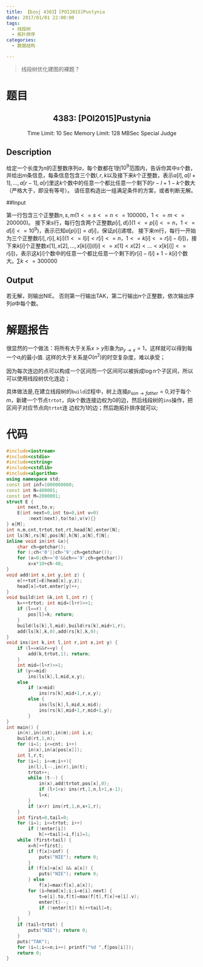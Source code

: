 ```yaml
---
title: 【bzoj 4383】[POI2015]Pustynia
date: 2017/01/01 22:00:00
tags: 
  - 线段树
  - 拓扑排序
categories: 
  - 数据结构

---
```

> 线段树优化建图的裸题？

<!--more-->

# 题目
<center><h2>4383: [POI2015]Pustynia</h2>

Time Limit: 10 Sec  Memory Limit: 128 MBSec  Special Judge</center>
## Description

给定一个长度为$n$的正整数序列$a$，每个数都在$1$到$10^9$范围内，告诉你其中$s$个数，并给出$m$条信息，每条信息包含三个数$l,r,k$以及接下来$k$个正整数，表示$a[l],a[l+1],...,a[r-1],a[r]$里这$k$个数中的任意一个都比任意一个剩下的$r-l+1-k$个数大（严格大于，即没有等号）。
请任意构造出一组满足条件的方案，或者判断无解。
<!--more-->
##Input

第一行包含三个正整数$n,s,m$($1<=s<=n<=100000$，$1<=m<=200000$)。
接下来s行，每行包含两个正整数$p[i],d[i]$($1<=p[i]<=n，1<=d[i]<=10^9$)，表示已知$a[p[i]]=d[i]$，保证$p[i]$递增。
接下来m行，每行一开始为三个正整数$l[i],r[i],k[i]$($1<=l[i] < r[i]<=n，1<=k[i]<=r[i]-l[i]$)，接下来$k[i]$个正整数$x[1],x[2],...,x[k[i]]$($l[i]<=x[1] < x[2]<... < x[k[i]]<=r[i]$)，表示这$k[i]$个数中的任意一个都比任意一个剩下的$r[i]-l[i]+1-k[i]$个数大。$\sum k <= 300000$

## Output

若无解，则输出NIE。
否则第一行输出TAK，第二行输出$n$个正整数，依次输出序列$a$中每个数。

# 解题报告
很显然的一个做法：将所有大于关系$x>y$形象为$p_{y \to x}=1$，这样就可以得到每一个$a_i$的最小值.
这样的大于关系是$O(n^2)$的时空复杂度，难以承受；

因为每次连边的点可以构成一个区间而一个区间可以被拆成$\log n$个子区间，所以可以使用线段树优化连边；

具体做法是,在建立线段树的`build`过程中，树上连接$p_{son \to father}=0$,对于每个$m$，新建一个节点`trtot`，向$k$个数连接边权为$0$的边，然后线段树的`ins`操作，把区间子对应节点向`trtot`连
边权为$1$的边；然后跑拓扑排序就可以;

# 代码
```c++
#include<iostream>
#include<cstdio>
#include<cstring>
#include<cstdlib>
#include<algorithm>
using namespace std;
const int inf=1000000000; 
const int N=400001; 
const int M=2000001;
struct E {
	int next,to,v; 
	E(int next=0,int to=0,int v=0)
		:next(next),to(to),v(v){}
} e[M];
int n,m,cnt,trtot,tot,rt,head[N],enter[N];
int ls[N],rs[N],pos[N],h[N],a[N],f[N];
inline void in(int &x){
	char ch=getchar(); 
	for (;ch<'0'||ch>'9';ch=getchar()); 
	for (x=0;ch>='0'&&ch<='9';ch=getchar())
		x=x*10+ch-48; 
}
void add(int x,int y,int z) {
	e[++tot]=E(head[x],y,z); 
	head[x]=tot,enter[y]++;
}
void build(int &k,int l,int r) {
	k=++trtot; int mid=(l+r)>>1;
	if (l==r) {
		pos[l]=k; return; 
	}
	build(ls[k],l,mid),build(rs[k],mid+1,r);
	add(ls[k],k,0),add(rs[k],k,0);
}
void ins(int k,int l,int r,int x,int y) {
	if (l==x&&r==y) {
		add(k,trtot,1); return;
	}
	int mid=(l+r)>>1;
	if (y<=mid) 
		ins(ls[k],l,mid,x,y); 
	else
		if (x>mid) 
			ins(rs[k],mid+1,r,x,y); 
		else { 
			ins(ls[k],l,mid,x,mid); 
			ins(rs[k],mid+1,r,mid+1,y);
		}
}
int main() {
	in(n),in(cnt),in(m);int i,x;
	build(rt,1,n);
	for (i=1; i<=cnt; i++)
		in(x),in(a[pos[x]]);
	int l,r,t;
	for (i=1; i<=m;i++){
		in(l),l--,in(r),in(t);
		trtot++;
		while (t--) {
			in(x),add(trtot,pos[x],0);
			if (l+1<x) ins(rt,1,n,l+1,x-1); 
			l=x;
		}
		if (x<r) ins(rt,1,n,x+1,r);
	}
	int first=0,tail=0;
	for (i=1; i<=trtot; i++) 
		if (!enter[i])
			h[++tail]=i,f[i]=1;
	while (first<tail) {
		x=h[++first];
		if (f[x]>inf) {
			puts("NIE"); return 0;
		}
		if (f[x]>a[x] && a[x]) {
			puts("NIE"); return 0;
		} else 
			f[x]=max(f[x],a[x]);
		for (i=head[x];i;i=e[i].next) {
			t=e[i].to,f[t]=max(f[t],f[x]+e[i].v);
			enter[t]--; 
			if (!enter[t]) h[++tail]=t;
		}
	}
	if (tail<trtot) {
		puts("NIE"); return 0;
	}
	puts("TAK");
	for (i=1;i<=n;i++) printf("%d ",f[pos[i]]);
	return 0;
}
```